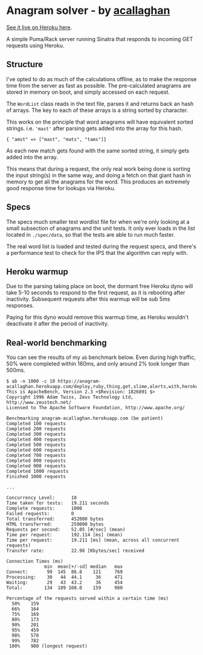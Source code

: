 # Anagram solver - by [acallaghan](https://github.com/acallaghan/)

[See it live on Heroku here](https://anagram-acallaghan.herokuapp.com/deploy,ruby,thing,get,slime,alerts,with,heroku).

A simple Puma/Rack server running Sinatra that responds to incoming GET requests using Heroku. 

## Structure

I've opted to do as much of the calculations offline, as to make the response time from the server as fast as possible. The pre-calculated anagrams are stored in memory on boot, and simply accessed on each request.

The `WordList` class reads in the text file, parses it and returns back an hash of arrays. The key to each of these arrays is a string sorted by character.

This works on the principle that word anagrams will have equivalent sorted strings. i.e. `'mast'` after parsing gets added into the array for this hash.

```{ "amst" => ["mast", "mats", "tams"]}```

As each new match gets found with the same sorted string, it simply gets added into the array.

This means that during a request, the only real work being done is sorting the input string(s) in the same way, and doing a fetch on that giant hash in memory to get all the anagrams for the word. This produces an extremely good response time for lookups via Heroku.

## Specs

The specs much smaller test wordlist file for when we're only looking at a small subsection of anagrams and the unit tests. It only ever loads in the list located in `./spec/data`, so that the tests are able to run much faster.

The real word list is loaded and tested during the request specs, and there's a performance test to check for the IPS that the algorithm can reply with.

## Heroku warmup

Due to the parsing taking place on boot, the dormant free Heroku dyno will take 5-10 seconds to respond to the first request, as it is rebooting after inactivity. Subsequent requests after this warmup will be sub 5ms responses. 

Paying for this dyno would remove this warmup time, as Heroku wouldn't deactivate it after the period of inactivity.

## Real-world benchmarking

You can see the results of my `ab` benchmark below. Even during high traffic, 50% were completed within 160ms, and only around 2% took longer than 500ms.

```
$ ab -n 1000 -c 10 https://anagram-acallaghan.herokuapp.com/deploy,ruby,thing,get,slime,alerts,with,heroku
This is ApacheBench, Version 2.3 <$Revision: 1826891 $>
Copyright 1996 Adam Twiss, Zeus Technology Ltd, http://www.zeustech.net/
Licensed to The Apache Software Foundation, http://www.apache.org/

Benchmarking anagram-acallaghan.herokuapp.com (be patient)
Completed 100 requests
Completed 200 requests
Completed 300 requests
Completed 400 requests
Completed 500 requests
Completed 600 requests
Completed 700 requests
Completed 800 requests
Completed 900 requests
Completed 1000 requests
Finished 1000 requests

...

Concurrency Level:      10
Time taken for tests:   19.211 seconds
Complete requests:      1000
Failed requests:        0
Total transferred:      452000 bytes
HTML transferred:       259000 bytes
Requests per second:    52.05 [#/sec] (mean)
Time per request:       192.114 [ms] (mean)
Time per request:       19.211 [ms] (mean, across all concurrent requests)
Transfer rate:          22.98 [Kbytes/sec] received

Connection Times (ms)
              min  mean[+/-sd] median   max
Connect:       99  145  86.8    121     769
Processing:    30   44  44.1     36     471
Waiting:       29   43  43.2     36     454
Total:        134  189 108.0    159     980

Percentage of the requests served within a certain time (ms)
  50%    159
  66%    164
  75%    169
  80%    173
  90%    201
  95%    459
  98%    578
  99%    782
 100%    980 (longest request)
 ```
